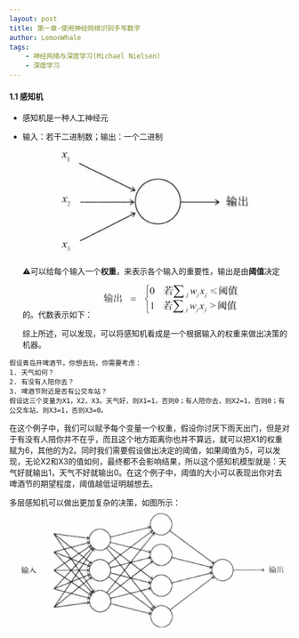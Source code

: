 ```yaml
---
layout: post
title: 第一章-使用神经网络识别手写数字
author: LemonWhale
tags:
	- 神经网络与深度学习(Michael Nielsen)
	- 深度学习
---
```

#### 1.1 感知机
- 感知机是一种人工神经元
- 输入：若干二进制数；输出：一个二进制
![感知机输入输出](/attachment/深度学习/感知机输入输出.png)
⚠可以给每个输入一个**权重**，来表示各个输入的重要性，输出是由**阈值**决定的。代数表示如下：
![输出的代数表示](/attachment/深度学习/感知机输出的代数表示.png)

	综上所述，可以发现，可以将感知机看成是一个根据输入的权重来做出决策的机器。

```Plaintext
假设青岛开啤酒节，你想去玩，你需要考虑：
1. 天气如何？
2. 有没有人陪你去？
3. 啤酒节附近是否有公交车站？
假设这三个变量为X1，X2，X3。天气好，则X1=1，否则0；有人陪你去，则X2=1，否则0；有公交车站，则X3=1，否则X3=0。
```
在这个例子中，我们可以赋予每个变量一个权重，假设你讨厌下雨天出门，但是对于有没有人陪你并不在乎，而且这个地方距离你也并不算远，就可以把X1的权重赋为6，其他的为2。同时我们需要假设做出决定的阈值，如果阈值为5，可以发现，无论X2和X3的值如何，最终都不会影响结果，所以这个感知机模型就是：天气好就输出1，天气不好就输出0。在这个例子中，阈值的大小可以表现出你对去啤酒节的期望程度，阈值越低证明越想去。

多层感知机可以做出更加复杂的决策，如图所示：
![多层感知机](/attachment/深度学习/多层感知机.png)

